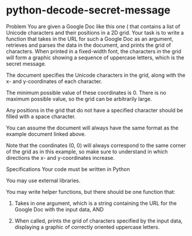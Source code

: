# python-decode-secret-message

Problem
You are given a Google Doc like this one ( that contains a list of Unicode characters and their positions in a 2D grid. Your task is to write a function that takes in the URL for such a Google Doc as an argument, retrieves and parses the data in the document, and prints the grid of characters. When printed in a fixed-width font, the characters in the grid will form a graphic showing a sequence of uppercase letters, which is the secret message.

The document specifies the Unicode characters in the grid, along with the x- and y-coordinates of each character.

The minimum possible value of these coordinates is 0. There is no maximum possible value, so the grid can be arbitrarily large.

Any positions in the grid that do not have a specified character should be filled with a space character.

You can assume the document will always have the same format as the example document linked above.

Note that the coordinates (0, 0) will always correspond to the same corner of the grid as in this example, so make sure to understand in which directions the x- and y-coordinates increase.

Specifications
Your code must be written in Python

You may use external libraries.

You may write helper functions, but there should be one function that:

1. Takes in one argument, which is a string containing the URL for the Google Doc with the input data, AND

2. When called, prints the grid of characters specified by the input data, displaying a graphic of correctly oriented uppercase letters.
